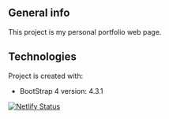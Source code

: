 ## General info
This project is my personal portfolio web page.
## Technologies
Project is created with:
* BootStrap 4 version: 4.3.1 

[![Netlify Status](https://api.netlify.com/api/v1/badges/38455971-72dd-43c2-b570-fdc84bd84bba/deploy-status)](https://app.netlify.com/sites/joe-personal-portfolio/deploys)
